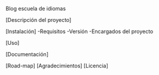 Blog escuela de idiomas

[Descripción del proyecto]

[Instalación]
-Requisitos
-Versión
-Encargados del proyecto


[Uso]

[Documentación]



[Road-map]
[Agradecimientos]
[Licencia]


